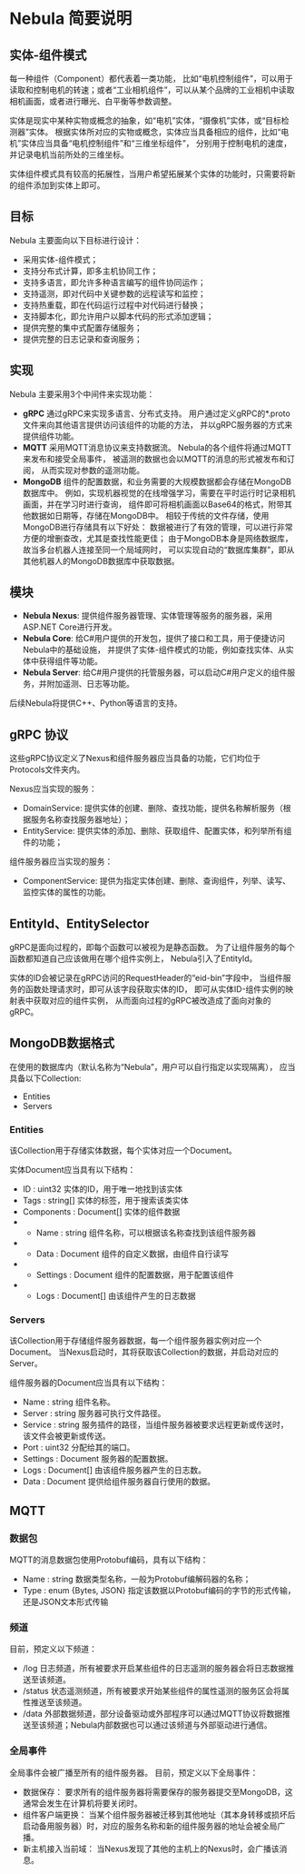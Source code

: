 ﻿# Nebula 简要说明

## 实体-组件模式

每一种组件（Component）都代表着一类功能，
比如“电机控制组件”，可以用于读取和控制电机的转速；或者“工业相机组件”，可以从某个品牌的工业相机中读取相机画面，或者进行曝光、白平衡等参数调整。

实体是现实中某种实物或概念的抽象，如“电机”实体，“摄像机”实体，或“目标检测器”实体。
根据实体所对应的实物或概念，实体应当具备相应的组件，比如“电机”实体应当具备“电机控制组件”和“三维坐标组件”，
分别用于控制电机的速度，并记录电机当前所处的三维坐标。

实体组件模式具有较高的拓展性，当用户希望拓展某个实体的功能时，只需要将新的组件添加到实体上即可。

## 目标

Nebula 主要面向以下目标进行设计：
- 采用实体-组件模式；
- 支持分布式计算，即多主机协同工作；
- 支持多语言，即允许多种语言编写的组件协同运作；
- 支持遥测，即对代码中关键参数的远程读写和监控；
- 支持热重载，即在代码运行过程中对代码进行替换；
- 支持脚本化，即允许用户以脚本代码的形式添加逻辑；
- 提供完整的集中式配置存储服务；
- 提供完整的日志记录和查询服务；

## 实现

Nebula 主要采用3个中间件来实现功能：
- **gRPC** 通过gRPC来实现多语言、分布式支持。
用户通过定义gRPC的*.proto文件来向其他语言提供访问该组件的功能的方法，
并以gRPC服务器的方式来提供组件功能。
- **MQTT** 采用MQTT消息协议来支持数据流。
Nebula的各个组件将通过MQTT来发布和接受全局事件，
被遥测的数据也会以MQTT的消息的形式被发布和订阅，
从而实现对参数的遥测功能。
- **MongoDB** 组件的配置数据，和业务需要的大规模数据都会存储在MongoDB数据库中。
例如，实现机器视觉的在线增强学习，需要在平时运行时记录相机画面，并在学习时进行查询，
组件即可将相机画面以Base64的格式，附带其他数据如日期等，存储在MongoDB中。
相较于传统的文件存储，使用MongoDB进行存储具有以下好处：
数据被进行了有效的管理，可以进行非常方便的增删查改，尤其是查找性能更佳；
由于MongoDB本身是网络数据库，故当多台机器人连接至同一个局域网时，
可以实现自动的“数据库集群”，即从其他机器人的MongoDB数据库中获取数据。

## 模块

- **Nebula Nexus**: 提供组件服务器管理、实体管理等服务的服务器，采用ASP.NET Core进行开发。
- **Nebula Core**: 给C#用户提供的开发包，提供了接口和工具，用于便捷访问Nebula中的基础设施，
并提供了实体-组件模式的功能，例如查找实体、从实体中获得组件等功能。
- **Nebula Server**: 给C#用户提供的托管服务器，可以启动C#用户定义的组件服务，并附加遥测、日志等功能。

后续Nebula将提供C++、Python等语言的支持。

## gRPC 协议

这些gRPC协议定义了Nexus和组件服务器应当具备的功能，它们均位于Protocols文件夹内。

Nexus应当实现的服务：
- DomainService: 提供实体的创建、删除、查找功能，提供名称解析服务（根据服务名称查找服务器地址）；
- EntityService: 提供实体的添加、删除、获取组件、配置实体，和列举所有组件的功能； 

组件服务器应当实现的服务：
- ComponentService: 提供为指定实体创建、删除、查询组件，列举、读写、监控实体的属性的功能。

## EntityId、EntitySelector

gRPC是面向过程的，即每个函数可以被视为是静态函数。
为了让组件服务的每个函数都知道自己应该做用在哪个组件实例上，
Nebula引入了EntityId。

实体的ID会被记录在gRPC访问的RequestHeader的“eid-bin”字段中，
当组件服务的函数处理请求时，即可从该字段获取实体的ID，
即可从实体ID-组件实例的映射表中获取对应的组件实例，
从而面向过程的gRPC被改造成了面向对象的gRPC。

## MongoDB数据格式

在使用的数据库内（默认名称为“Nebula”，用户可以自行指定以实现隔离），
应当具备以下Collection:
- Entities
- Servers

### Entities

该Collection用于存储实体数据，每个实体对应一个Document。

实体Document应当具有以下结构：
- ID : uint32 实体的ID，用于唯一地找到该实体
- Tags : string[] 实体的标签，用于搜索该类实体
- Components : Document[] 实体的组件数据
- - Name : string 组件名称，可以根据该名称查找到该组件服务器
- - Data : Document 组件的自定义数据，由组件自行读写
- - Settings : Document 组件的配置数据，用于配置该组件
- - Logs : Document[] 由该组件产生的日志数据

### Servers

该Collection用于存储组件服务器数据，每一个组件服务器实例对应一个Document。
当Nexus启动时，其将获取该Collection的数据，并启动对应的Server。

组件服务器的Document应当具有以下结构：
- Name : string 组件名称。
- Server : string 服务器可执行文件路径。
- Service : string 服务插件的路径，当组件服务器被要求远程更新或传送时，该文件会被更新或传送。
- Port : uint32 分配给其的端口。
- Settings : Document 服务器的配置数据。
- Logs : Document[] 由该组件服务器产生的日志数。
- Data : Document 提供给组件服务器自行使用的数据。

## MQTT

### 数据包

MQTT的消息数据包使用Protobuf编码，具有以下结构：
- Name : string 数据类型名称，一般为Protobuf编解码器的名称；
- Type : enum {Bytes, JSON} 指定该数据以Protobuf编码的字节的形式传输，还是JSON文本形式传输

### 频道

目前，预定义以下频道：
- /log 日志频道，所有被要求开启某些组件的日志遥测的服务器会将日志数据推送至该频道。
- /status 状态遥测频道，所有被要求开始某些组件的属性遥测的服务区会将属性推送至该频道。
- /data 外部数据频道，部分设备驱动或外部程序可以通过MQTT协议将数据推送至该频道；Nebula内部数据也可以通过该频道与外部驱动进行通信。

### 全局事件

全局事件会被广播至所有的组件服务器。
目前，预定义以下全局事件：
- 数据保存： 要求所有的组件服务器将需要保存的服务器提交至MongoDB，这通常会发生在计算机将要关闭时。
- 组件客户端更换： 当某个组件服务器被迁移到其他地址（其本身转移或损坏后启动备用服务器）时，对应的服务名称和新的组件服务器的地址会被全局广播。
- 新主机接入当前域： 当Nexus发现了其他的主机上的Nexus时，会广播该消息。